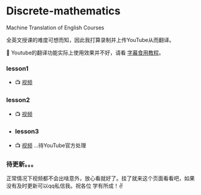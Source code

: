 # Discrete-mathematics
Machine Translation of English Courses 

全英文授课的难度可想而知，因此我打算录制并上传YouTube从而翻译。

:speak_no_evil: Youtube的翻译功能实际上使用效果并不好，请看 [字幕食用教程](./Use-method.md)。
### lesson1
+ :tv: [视频](https://www.youtube.com/watch?v=Tlc4BMtBPdE)
### lesson2
+ :tv: [视频](https://youtu.be/C1y5fkoxFsM)
+ ### lesson3
+ :tv: [视频](https://youtu.be/HS6b8hzpzyo) ...待YouTube官方处理
### 待更新。。。

正常情况下视频都不会出啥意外，放心看就好了。挂了就来这个页面看看吧，如果没有及时更新可以qq私信我。祝各位 学有所成！:v:
